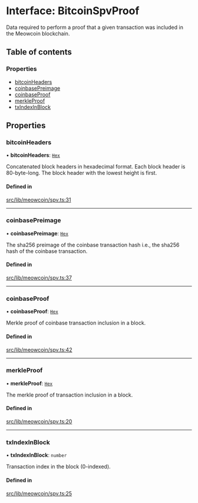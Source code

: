 # Interface: BitcoinSpvProof

Data required to perform a proof that a given transaction was included in
the Meowcoin blockchain.

## Table of contents

### Properties

- [bitcoinHeaders](BitcoinSpvProof.md#bitcoinheaders)
- [coinbasePreimage](BitcoinSpvProof.md#coinbasepreimage)
- [coinbaseProof](BitcoinSpvProof.md#coinbaseproof)
- [merkleProof](BitcoinSpvProof.md#merkleproof)
- [txIndexInBlock](BitcoinSpvProof.md#txindexinblock)

## Properties

### bitcoinHeaders

• **bitcoinHeaders**: [`Hex`](../classes/Hex.md)

Concatenated block headers in hexadecimal format. Each block header is
80-byte-long. The block header with the lowest height is first.

#### Defined in

[src/lib/meowcoin/spv.ts:31](https://github.com/keep-network/tmewc/blob/main/typescript/src/lib/meowcoin/spv.ts#L31)

___

### coinbasePreimage

• **coinbasePreimage**: [`Hex`](../classes/Hex.md)

The sha256 preimage of the coinbase transaction hash i.e.,
the sha256 hash of the coinbase transaction.

#### Defined in

[src/lib/meowcoin/spv.ts:37](https://github.com/keep-network/tmewc/blob/main/typescript/src/lib/meowcoin/spv.ts#L37)

___

### coinbaseProof

• **coinbaseProof**: [`Hex`](../classes/Hex.md)

Merkle proof of coinbase transaction inclusion in a block.

#### Defined in

[src/lib/meowcoin/spv.ts:42](https://github.com/keep-network/tmewc/blob/main/typescript/src/lib/meowcoin/spv.ts#L42)

___

### merkleProof

• **merkleProof**: [`Hex`](../classes/Hex.md)

The merkle proof of transaction inclusion in a block.

#### Defined in

[src/lib/meowcoin/spv.ts:20](https://github.com/keep-network/tmewc/blob/main/typescript/src/lib/meowcoin/spv.ts#L20)

___

### txIndexInBlock

• **txIndexInBlock**: `number`

Transaction index in the block (0-indexed).

#### Defined in

[src/lib/meowcoin/spv.ts:25](https://github.com/keep-network/tmewc/blob/main/typescript/src/lib/meowcoin/spv.ts#L25)
